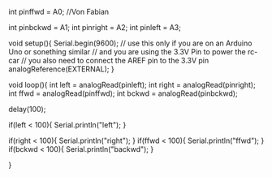 int pinffwd = A0;
//Von Fabian

int pinbckwd = A1;
int pinright = A2;
int pinleft = A3;
 
void setup(){
  Serial.begin(9600);
  // use this only if you are on an Arduino Uno or sonething similar
  // and you are using the 3.3V Pin to power the rc-car
  // you also need to connect the AREF pin to the 3.3V pin
  analogReference(EXTERNAL);
}
 
void loop(){
  int left = analogRead(pinleft);
  int right = analogRead(pinright);
  int ffwd = analogRead(pinffwd);
  int bckwd = analogRead(pinbckwd);
 
  delay(100);
 
  if(left < 100){
    Serial.println("left");
  }
 
  if(right < 100){
    Serial.println("right");
  }
  if(ffwd < 100){
    Serial.println("ffwd");
  }
  if(bckwd < 100){
    Serial.println("backwd");
  }
 
}



